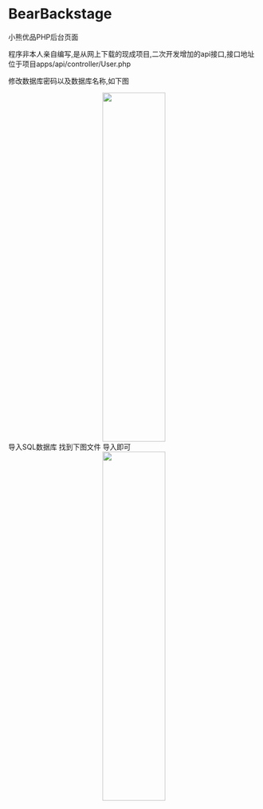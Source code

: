 # BearBackstage
小熊优品PHP后台页面

程序非本人亲自编写,是从网上下载的现成项目,二次开发增加的api接口,接口地址位于项目apps/api/controller/User.php

修改数据库密码以及数据库名称,如下图
  <center class="half">
    <img src="https://github.com/CrackgmKey/BearBackstage/blob/master/pic/1.png" width="50%"  height="700">
</center>
导入SQL数据库 找到下图文件 导入即可
  <center class="half">
    <img src="https://github.com/CrackgmKey/BearBackstage/blob/master/pic/2.png" width="50%"  height="700">
</center>
